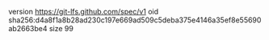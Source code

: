 version https://git-lfs.github.com/spec/v1
oid sha256:d4a8f1a8b28ad230c197e669ad509c5deba375e4146a35ef8e55690ab2663be4
size 99

